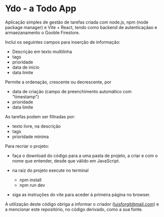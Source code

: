 # Ydo - a Todo App

Aplicação simples de gestão de tarefas criada com node.js, npm (node package manager) e Vite + React, tendo como backend de autenticaçãao e armaezanamento o Gooble Firestore.

Inclui os seguintes campos para inserção de informação:

- Descrição em texto multilinha
- tags
- prioridade
- data de início
- data limite

Permite a ordenação, crescente ou decrescente, por

- data de criação (campo de preenchimento automático com "timestamp")
- prioridade
- data limite

As tarefas podem ser filtradas por:

- texto livre, na descrição
- tags
- prioridade mínima


Para recriar o projeto:

- faça o download do código para a uma pasta de projeto, a criar e com o nome que entender, desde que válido em JavaScript.
- na raiz do projeto execute no terminal
  - npm install
  - npm run dev
  
- siga as instruções do vite para aceder à primeira página no browser.


A utilização deste código obriga a informar o criador (luisforgit@mail.com) e a mencionar este repositório, no código derivado, como a sua fonte.
